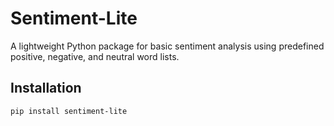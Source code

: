 # Sentiment-Lite

A lightweight Python package for basic sentiment analysis using predefined positive, negative, and neutral word lists.

## Installation

```bash
pip install sentiment-lite
